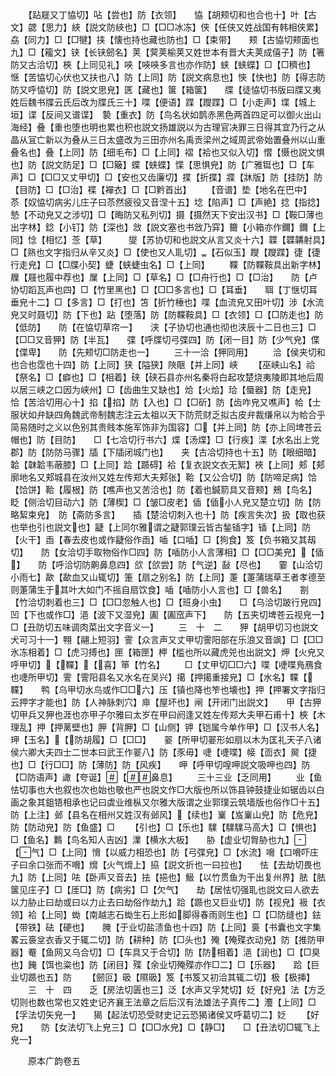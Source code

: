 <!-- { "loadSidebar": true } -->
　　【跕屣又丁恊切】呫【尝也】防【衣领】　　恊【胡颊切和也合也十】叶【古文】勰【思力】綊【説文防綊也】□【□□冰冻】侠【任侠又姓战国有韩相侠累】劦【同力】□【□犍】挟【懐也持也藏也防也】□【束带】　　颊【古恊切颊面也九】□【籕文】铗【长铗劒名】荚【蓂荚榆荚又姓世本有晋大夫荚成僖子】防【箸防又古洽切】梜【上同见礼】唊【唊唊多言也亦作防】蛱【蛱蝶】□【□穧也】　　惬【苦恊切心伏也又扶也八】防【上同】防【説文病息也】悏【快也】防【得志防防又呼恊切】防【説文思皃】匧【藏也】箧【箱箧】　　牒【徒恊切书版曰牒又夷姓后魏书牒云氏后改为牒氏三十】喋【便语】蹀【躞蹀】□【小走声】堞【城上垣】谍【反间又谱谍】　褺【重衣】防【鸟名状如鹊赤黑色两首四足可以御火出山海经】叠【重也堕也明也累也积也説文扬雄説以为古理官决罪三日得其宜乃行之从晶从冝亡新以为叠从三日太盛改为三田亦州名禹贡梁州之域周武帝始置叠州以山重叠名也】叠【上同】防【细毛布】□【上同】褶【袷也又似入切】慴【慑也説文惧也】防【説文防足】□【□簸】蝶【蛱蝶】惵【思惧皃】防【广雅铤也】□【车声】□【□□又丈甲切】□【安也又齿廉切】揲【折揲】牃【牀版】防【挂防】防【目防】□【□治】褋【襌衣】□【□黔首出】
　　【音谱】垫【地名在巴中】　　苶【奴恊切病劣儿庄子曰苶然疲役又音涅十五】埝【陷声】□【声絶】捻【指捻】慹【不动皃又之涉切】□【晦防又私列切】摄【摄然天下安出汉书】□【鞍□薄也出字林】錜【小钉】防【深也】敜【説文塞也书敜乃穽】籋【小箱亦作鑈】鑈【上同】惗【相忆】菍【草】　　　燮【苏协切和也説文从言又炎十六】韘【韘韝射具】□【熟也文字指归从辛又炎】□【使也又人耴切】【石似玉】躞【躞蹀】徢【徢行走皃】□【□牒小契】蜨【蛱蜨虫名】□【上同】
　　鞢【防鞢鞍具出新字林】屧【屐也履中荐也】屟【上同】□【草名】□【□舟行也】□【□治】　　防【卢协切蹈瓦声也四】□【竹里黑也】□【□□多言也】□【耳垂】　　聑【丁惬切耳垂皃十二】□【多言】□【打也】笘【折竹棰也】喋【血流皃又田叶切】涉【水流皃又时聂切】防【下也】跕【堕落】防【防鞢鞍具】□【衣领】□【□防走也】防【低防】　　防【在恊切草帘一】　　浃【子协切也通也彻也浃辰十二日也三】□【□□又音狎】防【半瓦】　　弽【呼牒切弓弽四】防【闭一目】防【少气皃】偞【偞卑】　　防【先颊切□防走也一】
　　三十一洽【狎同用】
　　洽【侯夹切和也合也霑也十四】防【上同】狭【隘狭】陜陿【并上同】峡
　　【巫峡山名】祫【祭名】□【癖也】□【相着】硖【硖石县亦州名秦将白起攻楚烧夷陵即其地后周以居三峡之口因为峡州】□【齿曲生又缺也】烚【火烚】珨【蜃器】防【走皃】　　恰【苦洽切用心十】掐【掐】防【入也】□【□斫】防【齿咋皃又噍声】帢【士服状如弁缺四角魏武帝制魏志注云太祖以天下防荒财乏拟古皮弁裁缣帛以为帢合乎简易随时之义以色别其贵贱本施军饰非为国容】□【并上同】防【亦上同埤苍云帽也】防【目防】　　□【七冾切行书六】煠【汤煠】□【行疾】渫【水名出上党郡】防【防防马骤】牐【下牐闭城门也】　　夹【古冾切持也十五】防【眼细暗】韐【韎韐韦蔽膝】□【上同】跲【踬碍】袷【复衣説文衣无絮】裌【上同】郏【郏廓地名又郏城县在汝州又姓左传郑大夫郏张】鞈【又公合切】防【防啼足病】饸【饸饼】鞈【履根】防【噍声也又苦洽也】防【着也鍼箭具又音颊】鵊【鸟名】　　眨【侧洽切目动六】防【薄楔】□【皱□皮老】偛【偛小人皃又楚立切】防【防略絜束皃】　防【斋防多言】　　插【楚洽切刺入也十】防【疾言失次】扱【取也获也举也引也説文也】疀【上同尔雅谓之疀郭璞云皆古鍫锸字】锸【上同】防【火干】臿【春去皮也或作疀俗作臿】喢【口喢】□【狗食】笈【负书箱又其刼切】　　防【女洽切手取物俗作□四】防【喢防小人言薄相】□【□□美皃】【偛】　　防【呼洽切防齁鼻息四】欱【欱尝】防【气逆】敮【尽也】　　霎【山洽切小雨七】歃【歃血又山辄切】箑【扇之别名】防【上同】萐【萐蒲瑞草王者孝德至则萐蒲生于其叶大如门不摇自扇饮食】喢【喢防小人言也】□【兽名】　　劄【竹洽切刺着也三】□【□□忽触人也】□【班身小虫】　　□【乌洽切跛行皃四】凹【下也或作□】浥【波下又湿皃】圔【圔窊声下】　　防【五夹切埤苍云视皃一】□【丑防切五味调肉菜出文字音义一】
　　三　十　二　　狎【胡甲切习也説文犬可习十一】翈【翮上短羽】霅【众言声又丈甲切霅阳部在乐浪又音飒】□【□□氷冻相着】□【虎习搏也】匣【箱匣】柙【槛也所以藏虎兕也出説文】炠【火皃又呼甲切】【鞢】【喜】笚【竹名】
　　□【丈甲切□□六】喋【啑喋鳬鴈食也啑所甲切】霅【霅阳县名又水名在吴兴】擖【押擖重接皃】□【水名】鞢【鞢】　　鸭【乌甲切水鸟或作□□六】压【镇也降也笮也壊也】押【押署文字指归云押字才能也】防【人神脉刺穴】庘【屋坏也】闸【开闭门出説文】　　甲【古狎切甲兵又狎也涯也亦甲子尔雅曰太岁在甲曰阏逢又姓左传郑大夫甲石甫十】梜【木理乱】押【押蓠壁也】胛【背胛】□【山侧】钾【铠属今单作甲】□【汉书人名】玾【玉名】【防胡履】□【□□】　　翣【所甲切翣形如扇以木为匡礼天子八诸侯六卿大夫四士二世本曰武王作翣八】防【豕毋】啑【啑喋】帹【靣衣】翜【捷也】□【行□□】防【薄防】防【风疾】　　呷【呼甲切喤呷説文吸呷也四】防【□防语声】譀【夸诞】【鼻息】
　　三十三业【乏同用】
　　业【鱼怯切事也大也叙也次也始也敬也严也説文作□大版也所以饰县钟鼓捷业如锯齿以白画之象其鉏铻相承也记曰虡业维枞又尔雅大版谓之业郭璞云筑墙版也俗作□十五】防【上注】邺【县名在相州又姓汉有邺风】【续也】嶪【岌嶪山皃】防【危皃】防【防动皃】防【鱼盛】□
　　【引也】□【乐也】驜【驜驜马高大】□【惧也】□【鱼名】鸈【鸟名知人吉凶】澲【横水大板】　　胁【虚业切胷胁也九】【气】□【上同】愶【以威力相恐也】防【弓弽皃】□【水流】嗋【口嗋吓庄子曰余口张而不嗋】熁【火气熁上】拹【説文折也一曰拉也】　　怯【去劫切畏也九】防【上同】呿【卧声又音去】抾【挹也】魥【以竹贯鱼为干出复州界】胠【胠箧见庄子】□【厓□】防【病劣】□【欠气】　　劫【居怯切强耴也説文曰人欲去以力胁止曰劫或曰以力止去曰劫俗作劫九】跲【踬也又巨业切】防【视皃】衱【衣领】袷【上同】蜐【南越志石蜐生石上形如脚得春雨则生也】□【□防缝也】鉣【带铁】砝【硬也】　　腌【于业切盐渍鱼也十四】防【上同】裛【书囊也文字集畧云裛坌衣香又于辄二切】防【耕种】防【□头也】殗【殗殜衣动皃】防【推防甲器】罨【鱼网又乌合切】□【车具又于合切】防【防相着】浥【润也】□【□臭也】餣【饵也粢也】防【闭目】殜【余业切殗殜亦作□二】□【乐器】　　跲【巨业切踬也五】防
　　【劒叵】昅【隰昅】笈【书笈又初洽其辄二切】极【极挿】
　　三　十　四　　乏【房法切匮也三】泛【水声又孚梵切】姂【好皃】法【方乏切则也数也常也又姓史记齐襄王法章之后后汉有法雄法子真传二】灋【上同】□【孚法切矢皃一】　　猲【起法切恐受财史记云恐猲诸侯又呼葛切二】姂
　　【好皃】　　防【女法切飞上皃三】□【□□水皃】□【静□】　　□【丑法切□辄飞上皃一】

　　原本广韵卷五
